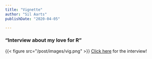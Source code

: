 ```yaml
---
title: "Vignette"
author: "Sil Aarts"
publishDate: "2020-04-05"

---
```


### “Interview about my love for R”


{{< figure src="/post/images/vig.png" >}}
[Click here](https://vignette.md/interviews/2021-04-05-sil-aarts/) for the interview!

